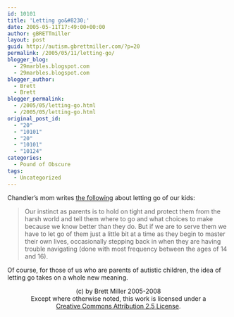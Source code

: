 ```yaml
---
id: 10101
title: 'Letting go&#8230;'
date: 2005-05-11T17:49:00+00:00
author: gBRETTmiller
layout: post
guid: http://autism.gbrettmiller.com/?p=20
permalink: /2005/05/11/letting-go/
blogger_blog:
  - 29marbles.blogspot.com
  - 29marbles.blogspot.com
blogger_author:
  - Brett
  - Brett
blogger_permalink:
  - /2005/05/letting-go.html
  - /2005/05/letting-go.html
original_post_id:
  - "20"
  - "10101"
  - "20"
  - "10101"
  - "10124"
categories:
  - Pound of Obscure
tags:
  - Uncategorized
---
```

Chandler&#8217;s mom writes [the following](http://adventuresinautism.blogspot.com/2005/05/letting-go-of-chandler.html) about letting go of our kids: 

> Our instinct as parents is to hold on tight and protect them from the harsh world and tell them where to go and what choices to make because we know better than they do. But if we are to serve them we have to let go of them just a little bit at a time as they begin to master their own lives, occasionally stepping back in when they are having trouble navigating (done with most frequency between the ages of 14 and 16).

Of course, for those of us who are parents of autistic children, the idea of letting go takes on a whole new meaning.

<div class="blogger-post-footer">
  <p align="center">
    (c) by Brett Miller 2005-2008<br /> Except where otherwise noted, this work is licensed under a<br /> <a href="http://creativecommons.org/licenses/by/2.5/" rel="license">Creative Commons Attribution 2.5 License</a>.
  </p>
</div>